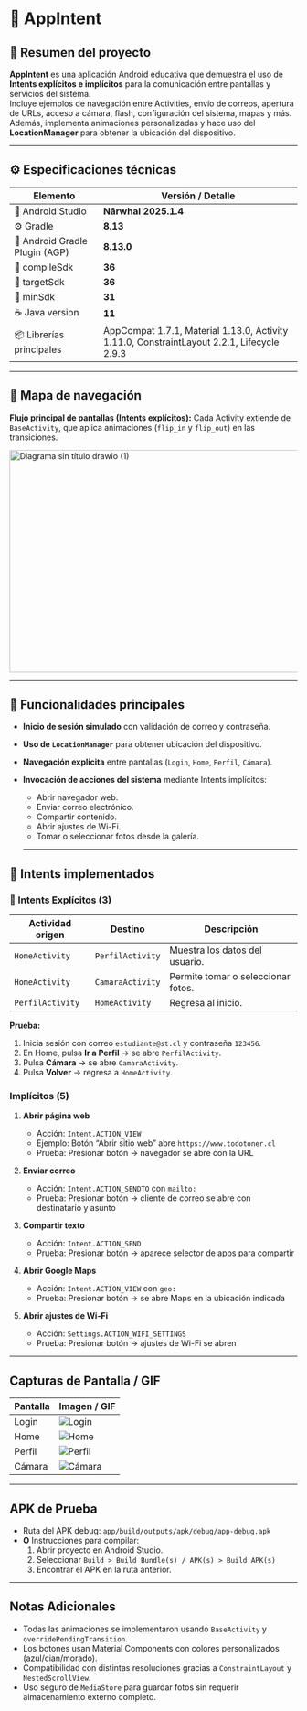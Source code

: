 # 📱 AppIntent

## 🧾 Resumen del proyecto
**AppIntent** es una aplicación Android educativa que demuestra el uso de **Intents explícitos e implícitos** para la comunicación entre pantallas y servicios del sistema.  
Incluye ejemplos de navegación entre Activities, envío de correos, apertura de URLs, acceso a cámara, flash, configuración del sistema, mapas y más.  
Además, implementa animaciones personalizadas y hace uso del **LocationManager** para obtener la ubicación del dispositivo.

---

## ⚙️ Especificaciones técnicas

| Elemento | Versión / Detalle |
|-----------|------------------|
| 🧱 Android Studio | **Nārwhal 2025.1.4** |
| ⚙️ Gradle | **8.13** |
| 🧩 Android Gradle Plugin (AGP) | **8.13.0** |
| 📱 compileSdk | **36** |
| 📱 targetSdk | **36** |
| 📱 minSdk | **31** |
| ☕ Java version | **11** |
| 📦 Librerías principales | AppCompat 1.7.1, Material 1.13.0, Activity 1.11.0, ConstraintLayout 2.2.1, Lifecycle 2.9.3 |

---

## 🧭 Mapa de navegación

**Flujo principal de pantallas (Intents explícitos):**
Cada Activity extiende de `BaseActivity`, que aplica animaciones (`flip_in` y `flip_out`) en las transiciones.

<img width="841" height="389" alt="Diagrama sin título drawio (1)" src="https://github.com/user-attachments/assets/5a6acd15-56e0-486d-a090-12bd2d4572c2" />

---

## 📍 Funcionalidades principales

- **Inicio de sesión simulado** con validación de correo y contraseña.  
- **Uso de `LocationManager`** para obtener ubicación del dispositivo.  
- **Navegación explícita** entre pantallas (`Login`, `Home`, `Perfil`, `Cámara`).  
- **Invocación de acciones del sistema** mediante Intents implícitos:
  - Abrir navegador web.
  - Enviar correo electrónico.
  - Compartir contenido.
  - Abrir ajustes de Wi-Fi.
  - Tomar o seleccionar fotos desde la galería.

  ---

## 🧩 Intents implementados

### 🔹 Intents Explícitos (3)

| Actividad origen | Destino | Descripción |
|------------------|----------|-------------|
| `HomeActivity` | `PerfilActivity` | Muestra los datos del usuario. |
| `HomeActivity` | `CamaraActivity` | Permite tomar o seleccionar fotos. |
| `PerfilActivity` | `HomeActivity` | Regresa al inicio. |

**Prueba:**
1. Inicia sesión con correo `estudiante@st.cl` y contraseña `123456`.  
2. En Home, pulsa **Ir a Perfil** → se abre `PerfilActivity`.
4. Pulsa **Cámara** → se abre `CamaraActivity`.  
5. Pulsa **Volver** → regresa a `HomeActivity`.

### Implícitos (5)
1. **Abrir página web**  
   - Acción: `Intent.ACTION_VIEW`  
   - Ejemplo: Botón “Abrir sitio web” abre `https://www.todotoner.cl`  
   - Prueba: Presionar botón -> navegador se abre con la URL  

2. **Enviar correo**  
   - Acción: `Intent.ACTION_SENDTO` con `mailto:`  
   - Prueba: Presionar botón -> cliente de correo se abre con destinatario y asunto  

3. **Compartir texto**  
   - Acción: `Intent.ACTION_SEND`  
   - Prueba: Presionar botón -> aparece selector de apps para compartir  

4. **Abrir Google Maps**  
   - Acción: `Intent.ACTION_VIEW` con `geo:`  
   - Prueba: Presionar botón -> se abre Maps en la ubicación indicada  

5. **Abrir ajustes de Wi-Fi**  
   - Acción: `Settings.ACTION_WIFI_SETTINGS`  
   - Prueba: Presionar botón -> ajustes de Wi-Fi se abren  

---

## Capturas de Pantalla / GIF

| Pantalla | Imagen / GIF |
|----------|--------------|
| Login | ![Login](https://github.com/user-attachments/assets/0b8fe1af-3124-46dc-adc6-7bd82c75107e) |
| Home | ![Home](https://github.com/user-attachments/assets/c8732fb6-882f-4ca2-9797-4a6ba9f31140) |
| Perfil | ![Perfil](https://github.com/user-attachments/assets/d41df796-b166-484b-9910-634a72cf5a53) | 
| Cámara | ![Cámara](https://github.com/user-attachments/assets/f2866e4a-ffd7-4914-b502-ae3fc45a01a2) |




---

## APK de Prueba

- Ruta del APK debug: `app/build/outputs/apk/debug/app-debug.apk`  
- **O** Instrucciones para compilar:  
  1. Abrir proyecto en Android Studio.  
  2. Seleccionar `Build > Build Bundle(s) / APK(s) > Build APK(s)`  
  3. Encontrar el APK en la ruta anterior.  

---

## Notas Adicionales

- Todas las animaciones se implementaron usando `BaseActivity` y `overridePendingTransition`.  
- Los botones usan Material Components con colores personalizados (azul/cian/morado).  
- Compatibilidad con distintas resoluciones gracias a `ConstraintLayout` y `NestedScrollView`.  
- Uso seguro de `MediaStore` para guardar fotos sin requerir almacenamiento externo completo.
